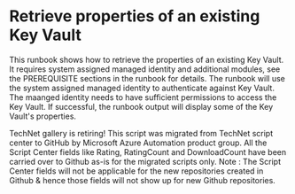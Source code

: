 ﻿Retrieve properties of an existing Key Vault
============================================

            



This runbook shows how to retrieve the properties of an existing Key Vault. It requires system assigned managed identity and additional modules, see the PREREQUISITE sections in the runbook for details. The runbook will use the system assigned managed identity
 to authenticate against Key Vault. The maanged identity needs to have sufficient permissions to access the Key Vault. If successful, the runbook output will display some of the Key Vault's properties.




        
    
TechNet gallery is retiring! This script was migrated from TechNet script center to GitHub by Microsoft Azure Automation product group. All the Script Center fields like Rating, RatingCount and DownloadCount have been carried over to Github as-is for the migrated scripts only. Note : The Script Center fields will not be applicable for the new repositories created in Github & hence those fields will not show up for new Github repositories.
